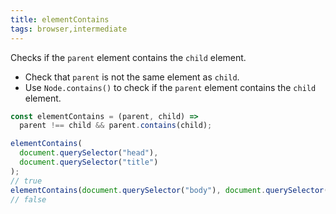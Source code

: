```yaml
---
title: elementContains
tags: browser,intermediate
---
```


Checks if the `parent` element contains the `child` element.

- Check that `parent` is not the same element as `child`.
- Use `Node.contains()` to check if the `parent` element contains the `child` element.

```js
const elementContains = (parent, child) =>
  parent !== child && parent.contains(child);
```

```js
elementContains(
  document.querySelector("head"),
  document.querySelector("title")
);
// true
elementContains(document.querySelector("body"), document.querySelector("body"));
// false
```
